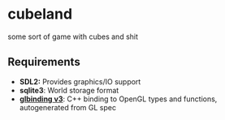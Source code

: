 # cubeland
some sort of game with cubes and shit

## Requirements
- **SDL2:** Provides graphics/IO support
- **sqlite3**: World storage format
- **[glbinding v3](https://glbinding.org)**: C++ binding to OpenGL types and functions, autogenerated from GL spec
